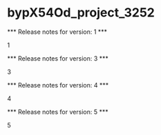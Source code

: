 # bypX54Od_project_3252



*** Release notes for version: 1 ***

1

*** Release notes for version: 3 ***

3

*** Release notes for version: 4 ***

4

*** Release notes for version: 5 ***

5